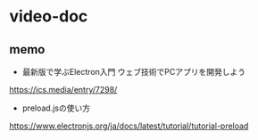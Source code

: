 # video-doc






## memo

- 最新版で学ぶElectron入門 ウェブ技術でPCアプリを開発しよう

https://ics.media/entry/7298/

- preload.jsの使い方

https://www.electronjs.org/ja/docs/latest/tutorial/tutorial-preload





